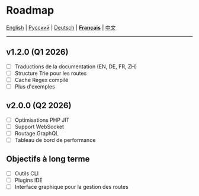 # Roadmap

[English](../en/ROADMAP.md) | [Русский](../../ROADMAP.md) | [Deutsch](../de/ROADMAP.md) | [**Français**](ROADMAP.md) | [中文](../zh/ROADMAP.md)

---

## v1.2.0 (Q1 2026)

- [ ] Traductions de la documentation (EN, DE, FR, ZH)
- [ ] Structure Trie pour les routes
- [ ] Cache Regex compilé
- [ ] Plus d'exemples

## v2.0.0 (Q2 2026)

- [ ] Optimisations PHP JIT
- [ ] Support WebSocket
- [ ] Routage GraphQL
- [ ] Tableau de bord de performance

## Objectifs à long terme

- [ ] Outils CLI
- [ ] Plugins IDE
- [ ] Interface graphique pour la gestion des routes
